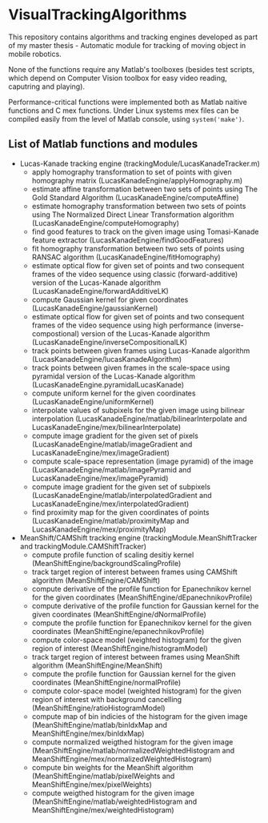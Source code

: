 # VisualTrackingAlgorithms

This repository contains algorithms and tracking engines developed as part of my master thesis - Automatic module for tracking of moving object in mobile robotics.

None of the functions require any Matlab's toolboxes (besides test scripts, which depend on Computer Vision toolbox for easy video reading, caputring and playing).

Performance-critical functions were implemented both as Matlab naitive functions and C mex functions. Under Linux systems mex files can be compiled easily from the level of
Matlab console, using `system('make')`.

## List of Matlab functions and modules

- Lucas-Kanade tracking engine (trackingModule/LucasKanadeTracker.m)
  - apply homography transformation to set of points with given homography matrix (LucasKanadeEngine/applyHomography.m)
  - estimate affine transformation between two sets of points using The Gold Standard Algorithm (LucasKanadeEngine/computeAffine)
  - estimate homography transformation between two sets of points using The Normalized Direct Linear Transformation algorithm (LucasKanadeEngine/computeHomography)
  - find good features to track on the given image using Tomasi-Kanade feature extractor (LucasKanadeEngine/findGoodFeatures)
  - fit homography transformation between two sets of points using RANSAC algorithm (LucasKanadeEngine/fitHomography)
  - estimate optical flow for given set of points and two consequent frames of the video sequence using classic (forward-additive) version of the Lucas-Kanade algorithm (LucasKanadeEngine/forwardAdditiveLK)
  - compute Gaussian kernel for given coordinates (LucasKanadeEngine/gaussianKernel)
  - estimate optical flow for given set of points and two consequent frames of the video sequence using high performance (inverse-compostional) version of the Lucas-Kanade algorithm (LucasKanadeEngine/inverseCompositionalLK)
  - track points between given frames using Lucas-Kanade algorithm (LucasKanadeEngine/lucasKanadeAlgorithm)
  - track points between given frames in the scale-space using pyramidal version of the Lucas-Kanade algorithm (LucasKanadeEngine.pyramidalLucasKanade)
  - compute uniform kernel for the given coordinates (LucasKanadeEngine/uniformKernel)
  - interpolate values of subpixels for the given image using bilinear interpolation (LucasKanadeEngine/matlab/bilinearInterpolate and LucasKanadeEngine/mex/bilinearInterpolate)
  - compute image gradient for the given set of pixels (LucasKanadeEngine/matlab/imageGradient and LucasKanadeEngine/mex/imageGradient)
  - compute scale-space representation (image pyramid) of the image (LucasKanadeEngine/matlab/imagePyramid and LucasKanadeEngine/mex/imagePyramid)
  - compute image gradient for the given set of subpixels (LucasKanadeEngine/matlab/interpolatedGradient and LucasKanadeEngine/mex/interpolatedGradient)
  - find proximity map for the given coordinates of points (LucasKanadeEngine/matlab/proximityMap and LucasKanadeEngine/mex/proximityMap)
- MeanShift/CAMShift tracking engine (trackingModule.MeanShiftTracker and trackingModule.CAMShiftTracker)
  - compute profile function of scaling desitiy kernel (MeanShiftEngine/backgroundScalingProfile)
  - track target region of interest between frames using CAMShift algorithm (MeanShiftEngine/CAMShift)
  - compute derivative of the profile function for Epanechnikov kernel for the given coordinates (MeanShiftEngine/dEpanechnikovProfile)
  - compute derivative of the profile function for Gaussian kernel for the given coordinates (MeanShiftEngine/dNormalProfile)
  - compute the profile function for Epanechnikov kernel for the given coordinates (MeanShiftEngine/epanechnikovProfile)
  - compute color-space model (weighted histogram) for the given region of interest (MeanShiftEngine/histogramModel)
  - track target region of interest between frames using MeanShift algorithm (MeanShiftEngine/MeanShift)
  - compute the profile function for Gaussian kernel for the given coordinates (MeanShiftEngine/normalProfile)
  - compute color-space model (weighted histogram) for the given region of interest with background cancelling (MeanShiftEngine/ratioHistogramModel)
  - compute map of bin indicies of the histogram for the given image (MeanShiftEngine/matlab/binIdxMap and MeanShiftEngine/mex/binIdxMap)
  - compute normalized weigthed histogram for the given image (MeanShiftEngine/matlab/normalizedWeightedHistogram and MeanShiftEngine/mex/normalizedWeightedHistogram)
  - compute bin weights for the MeanShift algorithm (MeanShiftEngine/matlab/pixelWeights and MeanShiftEngine/mex/pixelWeights)
  - compute weigthed histogram for the given image (MeanShiftEngine/matlab/weightedHistogram and MeanShiftEngine/mex/weightedHistogram)
